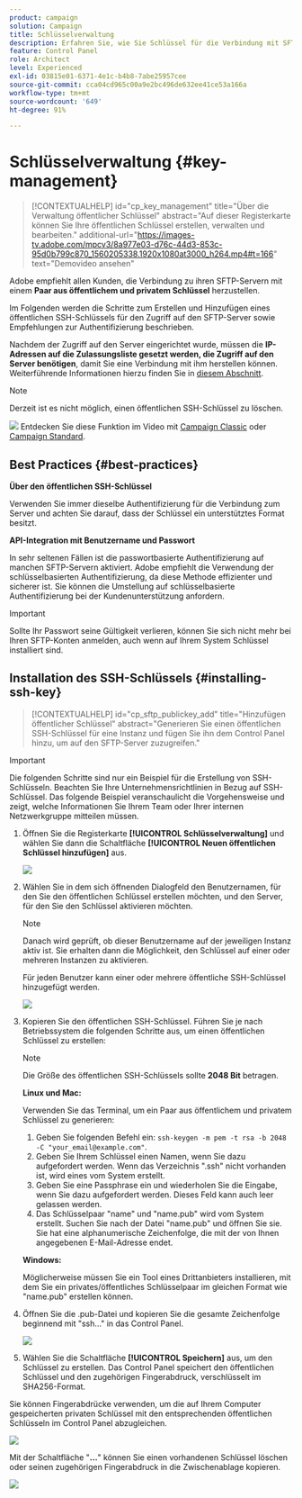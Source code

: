 ```yaml
---
product: campaign
solution: Campaign
title: Schlüsselverwaltung
description: Erfahren Sie, wie Sie Schlüssel für die Verbindung mit SFTP-Servern verwalten.
feature: Control Panel
role: Architect
level: Experienced
exl-id: 03815e01-6371-4e1c-b4b8-7abe25957cee
source-git-commit: cca04cd965c00a9e2bc496de632ee41ce53a166a
workflow-type: tm+mt
source-wordcount: '649'
ht-degree: 91%

---
```


# Schlüsselverwaltung {#key-management}

>[!CONTEXTUALHELP]
>id="cp_key_management"
>title="Über die Verwaltung öffentlicher Schlüssel"
>abstract="Auf dieser Registerkarte können Sie Ihre öffentlichen Schlüssel erstellen, verwalten und bearbeiten."
>additional-url="https://images-tv.adobe.com/mpcv3/8a977e03-d76c-44d3-853c-95d0b799c870_1560205338.1920x1080at3000_h264.mp4#t=166" text="Demovideo ansehen"

Adobe empfiehlt allen Kunden, die Verbindung zu ihren SFTP-Servern mit einem **Paar aus öffentlichem und privatem Schlüssel** herzustellen.

Im Folgenden werden die Schritte zum Erstellen und Hinzufügen eines öffentlichen SSH-Schlüssels für den Zugriff auf den SFTP-Server sowie Empfehlungen zur Authentifizierung beschrieben.

Nachdem der Zugriff auf den Server eingerichtet wurde, müssen die **IP-Adressen auf die Zulassungsliste gesetzt werden, die Zugriff auf den Server benötigen**, damit Sie eine Verbindung mit ihm herstellen können. Weiterführende Informationen hierzu finden Sie in [diesem Abschnitt](../../instances-settings/using/ip-allow-listing-instance-access.md).

>[!NOTE]
>
>Derzeit ist es nicht möglich, einen öffentlichen SSH-Schlüssel zu löschen.

![](assets/do-not-localize/how-to-video.png) Entdecken Sie diese Funktion im Video mit [Campaign Classic](https://experienceleague.adobe.com/docs/campaign-classic-learn/control-panel/sftp-management/generate-ssh-key.html#sftp-management) oder [Campaign Standard](https://experienceleague.adobe.com/docs/campaign-standard-learn/control-panel/sftp-management/generate-ssh-key.html#sftp-management).

## Best Practices {#best-practices}

**Über den öffentlichen SSH-Schlüssel**

Verwenden Sie immer dieselbe Authentifizierung für die Verbindung zum Server und achten Sie darauf, dass der Schlüssel ein unterstütztes Format besitzt.

**API-Integration mit Benutzername und Passwort**

In sehr seltenen Fällen ist die passwortbasierte Authentifizierung auf manchen SFTP-Servern aktiviert. Adobe empfiehlt die Verwendung der schlüsselbasierten Authentifizierung, da diese Methode effizienter und sicherer ist. Sie können die Umstellung auf schlüsselbasierte Authentifizierung bei der Kundenunterstützung anfordern.

>[!IMPORTANT]
>
>Sollte Ihr Passwort seine Gültigkeit verlieren, können Sie sich nicht mehr bei Ihren SFTP-Konten anmelden, auch wenn auf Ihrem System Schlüssel installiert sind.

## Installation des SSH-Schlüssels {#installing-ssh-key}

>[!CONTEXTUALHELP]
>id="cp_sftp_publickey_add"
>title="Hinzufügen öffentlicher Schlüssel"
>abstract="Generieren Sie einen öffentlichen SSH-Schlüssel für eine Instanz und fügen Sie ihn dem Control Panel hinzu, um auf den SFTP-Server zuzugreifen."

>[!IMPORTANT]
>
>Die folgenden Schritte sind nur ein Beispiel für die Erstellung von SSH-Schlüsseln. Beachten Sie Ihre Unternehmensrichtlinien in Bezug auf SSH-Schlüssel. Das folgende Beispiel veranschaulicht die Vorgehensweise und zeigt, welche Informationen Sie Ihrem Team oder Ihrer internen Netzwerkgruppe mitteilen müssen.

1. Öffnen Sie die Registerkarte **[!UICONTROL Schlüsselverwaltung]** und wählen Sie dann die Schaltfläche **[!UICONTROL Neuen öffentlichen Schlüssel hinzufügen]** aus.

   ![](assets/key0.png)

1. Wählen Sie in dem sich öffnenden Dialogfeld den Benutzernamen, für den Sie den öffentlichen Schlüssel erstellen möchten, und den Server, für den Sie den Schlüssel aktivieren möchten.

   >[!NOTE]
   >
   >Danach wird geprüft, ob dieser Benutzername auf der jeweiligen Instanz aktiv ist. Sie erhalten dann die Möglichkeit, den Schlüssel auf einer oder mehreren Instanzen zu aktivieren.
   >
   >Für jeden Benutzer kann einer oder mehrere öffentliche SSH-Schlüssel hinzugefügt werden.

   ![](assets/key1.png)

1. Kopieren Sie den öffentlichen SSH-Schlüssel. Führen Sie je nach Betriebssystem die folgenden Schritte aus, um einen öffentlichen Schlüssel zu erstellen:

   >[!NOTE]
   >
   >Die Größe des öffentlichen SSH-Schlüssels sollte **2048 Bit** betragen.

   **Linux und Mac:**

   Verwenden Sie das Terminal, um ein Paar aus öffentlichem und privatem Schlüssel zu generieren:
   1. Geben Sie folgenden Befehl ein: `ssh-keygen -m pem -t rsa -b 2048 -C "your_email@example.com"`.
   1. Geben Sie Ihrem Schlüssel einen Namen, wenn Sie dazu aufgefordert werden. Wenn das Verzeichnis &quot;.ssh&quot; nicht vorhanden ist, wird eines vom System erstellt.
   1. Geben Sie eine Passphrase ein und wiederholen Sie die Eingabe, wenn Sie dazu aufgefordert werden. Dieses Feld kann auch leer gelassen werden.
   1. Das Schlüsselpaar &quot;name&quot; und &quot;name.pub&quot; wird vom System erstellt. Suchen Sie nach der Datei &quot;name.pub&quot; und öffnen Sie sie. Sie hat eine alphanumerische Zeichenfolge, die mit der von Ihnen angegebenen E-Mail-Adresse endet.

   **Windows:**

   Möglicherweise müssen Sie ein Tool eines Drittanbieters installieren, mit dem Sie ein privates/öffentliches Schlüsselpaar im gleichen Format wie &quot;name.pub&quot; erstellen können.

1. Öffnen Sie die .pub-Datei und kopieren Sie die gesamte Zeichenfolge beginnend mit &quot;ssh...&quot; in das Control Panel.

   ![](assets/publickey.png)

1. Wählen Sie die Schaltfläche **[!UICONTROL Speichern]** aus, um den Schlüssel zu erstellen. Das Control Panel speichert den öffentlichen Schlüssel und den zugehörigen Fingerabdruck, verschlüsselt im SHA256-Format.

Sie können Fingerabdrücke verwenden, um die auf Ihrem Computer gespeicherten privaten Schlüssel mit den entsprechenden öffentlichen Schlüsseln im Control Panel abzugleichen.

![](assets/fingerprint_compare.png)

Mit der Schaltfläche &quot;**...**&quot; können Sie einen vorhandenen Schlüssel löschen oder seinen zugehörigen Fingerabdruck in die Zwischenablage kopieren.

![](assets/key_options.png)
